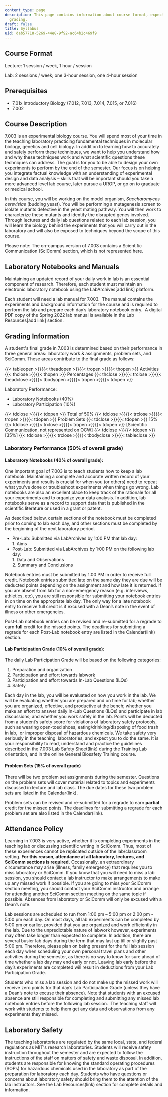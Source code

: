 ```yaml
---
content_type: page
description: This page contains information about course format, expectations, and
  grading.
draft: false
title: Syllabus
uid: dab57718-5269-44e8-9f92-ac64b2c469f9
---
```

## Course Format

Lecture: 1 session / week, 1 hour / session

Lab: 2 sessions / week; one 3-hour session, one 4-hour session

## Prerequisites

- 7.01x Introductory Biology (7.012, 7.013, 7.014, 7.015, or 7.016)
- 7.002

## Course Description

7.003 is an experimental biology course. You will spend most of your time in the teaching laboratory practicing fundamental techniques in molecular biology, genetics and cell biology. In addition to learning how to accurately and safely perform these techniques, we want to help you understand how and why these techniques work and what scientific questions these techniques can address. The goal is for you to be able to design your own experiments to perform by the end of the semester. Our focus is on helping you integrate factual knowledge with an understanding of experimental design and data analysis – skills that will be important should you take a more advanced level lab course, later pursue a UROP, or go on to graduate or medical school.

In this course, you will be working on the model organism, *Saccharomyces cerevisiae* (budding yeast). You will be performing a mutagenesis screen to isolate mutants defective in the yeast mating pathway. You will then work to characterize these mutants and identify the disrupted genes involved. Through lectures and daily lab questions related to each lab session, you will learn the biology behind the experiments that you will carry out in the laboratory and will also be exposed to techniques beyond the scope of this course.

Please note: The on-campus version of 7.003 contains a Scientific Communication (SciComm) section, which is not represented here. 

## Laboratory Notebooks and Manuals

Maintaining an updated record of your daily work in lab is an essential component of research. Therefore, each student must maintain an electronic laboratory notebook using the LabArchives\[add link\] platform.

Each student will need a lab manual for 7.003.  The manual contains the experiments and background information for the course and is required to perform the lab and prepare each day’s laboratory notebook entry.  A digital PDF copy of the Spring 2022 lab manual is available in the Lab Resources\[add link\] section.

## Grading Information

A student's final grade in 7.003 is determined based on their performance in three general areas: laboratory work & assignments, problem sets, and SciComm. These areas contribute to the final grade as follows:

{{< tableopen >}}{{< theadopen >}}{{< tropen >}}{{< thopen >}}
Activities
{{< thclose >}}{{< thopen >}}
Percentages
{{< thclose >}}{{< trclose >}}{{< theadclose >}}{{< tbodyopen >}}{{< tropen >}}{{< tdopen >}}

Laboratory Performance:

- Laboratory Notebooks (40%)
- Laboratory Participation (10%)

{{< tdclose >}}{{< tdopen >}}
Total of 50%
{{< tdclose >}}{{< trclose >}}{{< tropen >}}{{< tdopen >}}
Problem Sets
{{< tdclose >}}{{< tdopen >}}
15%
{{< tdclose >}}{{< trclose >}}{{< tropen >}}{{< tdopen >}}
\[Scientific Communication, not represented on OCW\]
{{< tdclose >}}{{< tdopen >}}
\[35%\]
{{< tdclose >}}{{< trclose >}}{{< tbodyclose >}}{{< tableclose >}}

### Laboratory Performance (50% of overall grade)

#### Laboratory Notebooks (40% of overall grade):

One important goal of 7.003 is to teach students how to keep a lab notebook. Maintaining a complete and accurate written record of your experiments and results is crucial for when you (or others) need to repeat what you've done or troubleshoot experiments when things go wrong. Lab notebooks are also an excellent place to keep track of the rationale for all your experiments and to organize your data analysis. In addition, lab notebooks serve as a record to support data that is published in the scientific literature or used in a grant or patent.

As described below, certain sections of the notebook must be completed prior to coming to lab each day, and other sections must be completed by the beginning of the next laboratory period.

- Pre-Lab: Submitted via LabArchives by 1:00 PM that lab day:       
    1\. Aims
- Post-Lab: Submitted via LabArchives by 1:00 PM on the following lab day:       
    1\. Data and Observations       
    2\. Summary and Conclusions

Notebook entries must be submitted by 1:00 PM in order to receive full credit. Notebook entries submitted late on the same day they are due will be deducted points depending on the assignment and how late it is returned. If you are absent from lab for a non-emergency reason (e.g. interviews, athletics, etc), you are still responsible for submitting your notebook entries in on time on the appropriate lab day. The only way for a late notebook entry to receive full credit is if excused with a Dean’s note in the event of illness or other emergencies.

Post-Lab notebook entries can be revised and re-submitted for a regrade to earn **full** credit for the missed points. The deadlines for submitting a regrade for each Post-Lab notebook entry are listed in the Calendar(link) section.

#### Lab Participation Grade (10% of overall grade):

The daily Lab Participation Grade will be based on the following categories:

1. Preparation and organization
2. Participation and effort towards labwork
3. Participation and effort towards In-Lab Questions (ILQs)
4. Safety

Each day in the lab, you will be evaluated on how you work in the lab. We will be evaluating whether you are prepared and on time for lab; whether you are organized, effective, and productive at the bench; whether you make an effort to answer daily In-Lab Questions (ILQs) and participate in lab discussions; and whether you work safely in the lab. Points will be deducted from a student’s safety score for violations of laboratory safety protocols, such as wearing open-toed shoes, eating/drinking/disposing of food trash in lab,  or improper disposal of hazardous chemicals. We take safety very seriously in the teaching  laboratories, and expect you to do the same. It is your responsibility to read, understand and practice the guidelines described in the 7.003 Lab Safety Sheet(link) during the Training Lab orientation, and in the online General Biosafety Training course.

#### Problem Sets (15% of overall grade)

There will be two problem set assignments during the semester. Questions on the problem sets will cover material related to topics and experiments discussed in lecture and lab class. The due dates for these two problem sets are listed in the Calendar(link).

Problem sets can be revised and re-submitted for a regrade to earn **partial** credit for the missed points. The deadlines for submitting a regrade for each problem set are also listed in the Calendar(link).

## Attendance Policy

Learning in 7.003 is very active, whether it is completing experiments in the teaching lab or discussing scientific writing in SciComm. Thus, most of these experiences cannot be replicated outside of the lab/classroom setting. **For this reason, attendance at all laboratory, lectures, and SciComm sections is required.** Occasionally, an extraordinary circumstance may arise (illness, family emergency) that requires you to miss laboratory or SciComm. If you know that you will need to miss a lab session, you should contact a lab instructor to make arrangements to make up any missed work if possible. If you are going to miss your SciComm section meeting, you should contact your SciComm instructor and arrange for attending another SciComm section meeting on the same topic if possible. Absences from laboratory or SciComm will only be excused with a Dean’s note.

Lab sessions are scheduled to run from 1:00 pm – 5:00 pm or 2:00 pm - 5:00 pm each day. On most days, all lab experiments can be completed by 5:00 pm or earlier, provided that you are organized and work efficiently in the lab. Due to the unpredictable nature of labwork however, experiments may often take longer than expected to complete. In addition, there are several busier lab days during the term that may last up till or slightly past 5:00 pm. Therefore, please plan on being present for the full lab session  each day when scheduling your own personal travel plans and other activities during the semester, as there is no way to know for sure ahead of time whether a lab day may end early or not. Leaving lab early before the day’s experiments are completed will result in deductions from your Lab Participation Grade.

Students who miss a lab session and do not make up the missed work will receive zero points for that day’s Lab Participation Grade (unless they have a Dean’s note to excuse their absence). Note that students with an excused absence are still responsible for completing and submitting any missed lab notebook entries before the following lab session.  The teaching staff will work with students to help them get any data and observations from any experiments they missed.

## Laboratory Safety

The teaching laboratories are regulated by the same local, state, and federal regulations as MIT's research laboratories. Students will receive safety instruction throughout the semester and are expected to follow the instructions of the staff on matters of safety and waste disposal. In addition, students are responsible for knowing the standard operating procedures (SOPs) for hazardous chemicals used in the laboratory as part of the preparation for laboratory each day. Students who have questions or concerns about laboratory safety should bring them to the attention of the lab instructors. See the Lab Resources(link) section for complete details and information.